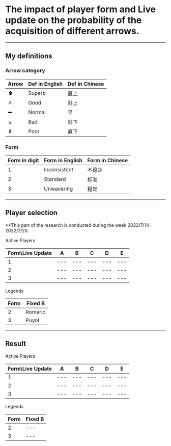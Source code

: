# The impact of player form and Live update on the probability of the acquisition of different arrows.
---
## My definitions

### Arrow category

| Arrow | Def in English | Def in Chinese |
| --- | --- | --- |
| ⬆ | Superb | 直上 |
| ↗ | Good | 斜上 |
| ➡ | Normal | 平 |
| ↘ | Bad | 斜下 |
| ⬇ | Poor | 直下 |

### Form
| Form in digit | Form in English | Form in Chinese |
| --- | --- | --- |
| 1 | Inconsistent | 不稳定 |
| 2 | Standard | 标准 |
| 3 | Unwavering | 稳定 |

---
## Player selection
*\*This part of the research is conducted during the week 2022/7/14-2022/7/20.

Active Players

| Form\Live Update | A | B | C | D | E |
| --- | --- | --- | --- | --- | --- |
| 1 | --- | --- | --- | --- | --- |
| 2 | --- | --- | --- | --- | --- |
| 3 | --- | --- | --- | --- | --- |

Legends

| Form | Fixed B |
| --- | --- |
| 2 | Romario |
| 3 | Puyol |

---
## Result

Active Players

| Form\Live Update | A | B | C | D | E |
| --- | --- | --- | --- | --- | --- |
| 1 | --- | --- | --- | --- | --- |
| 2 | --- | --- | --- | --- | --- |
| 3 | --- | --- | --- | --- | --- |

Legends

| Form | Fixed B |
| --- | --- |
| 2 | --- |
| 3 | --- |


